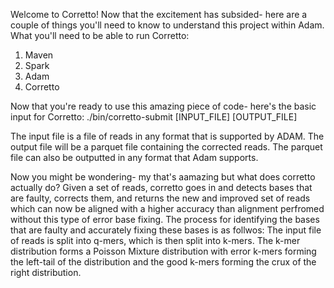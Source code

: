 Welcome to Corretto! Now that the excitement has subsided- here are a couple of things you'll need to know to understand this project within Adam. 
What you'll need to be able to run Corretto:
1) Maven
2) Spark
3) Adam
4) Corretto

Now that you're ready to use this amazing piece of code- here's the basic input for Corretto:
./bin/corretto-submit [INPUT_FILE] [OUTPUT_FILE]

The input file is a file of reads in any format that is supported by ADAM.
The output file will be a parquet file containing the corrected reads. The parquet file can also be outputted in any format that Adam supports.

Now you might be wondering- my that's aamazing but what does corretto actually do?
Given a set of reads, corretto goes in and detects bases that are faulty, corrects them, and returns the new and improved set of reads which can now be aligned with a higher accuracy than alignment perfromed without this type of error base fixing. 
The process for identifying the bases that are faulty and accurately fixing these bases is as follwos:
The input file of reads is split into q-mers, which is then split into k-mers. The k-mer distribution forms a Poisson Mixture 
distribution with error k-mers forming the left-tail of the distribution and the good k-mers forming the crux of the right distribution. 
